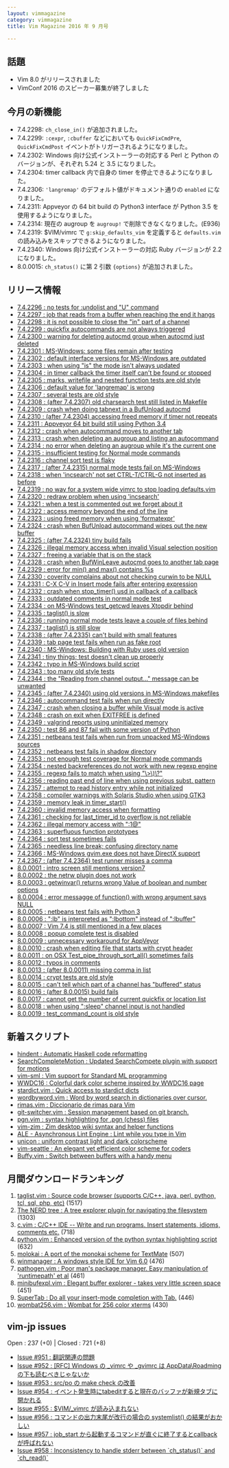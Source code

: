 ```yaml
---
layout: vimmagazine
category: vimmagazine
title: Vim Magazine 2016 年 9 月号

---
```


## 話題

*   Vim 8.0 がリリースされました
*   VimConf 2016 のスピーカー募集が終了しました

## 今月の新機能

*   7.4.2298: `ch_close_in()` が追加されました。
*   7.4.2299: `:cexpr`, `:cbuffer` などにおいても `QuickFixCmdPre`, `QuickFixCmdPost` イベントがトリガーされるようになりました。
*   7.4.2302: Windows 向け公式インストーラーの対応する Perl と Python のバージョンが、それぞれ 5.24 と 3.5 になりました。
*   7.4.2304: timer callback 内で自身の timer を停止できるようになりました。
*   7.4.2306: `'langremap'` のデフォルト値がドキュメント通りの `enabled` になりました。
*   7.4.2311: Appveyor の 64 bit build の Python3 interface が Python 3.5 を使用するようになりました。
*   7.4.2314: 現在の augroup を `augroup!` で削除できなくなりました。(E936)
*   7.4.2319: $VIM/vimrc で `g:skip_defaults_vim` を定義すると `defaults.vim` の読み込みをスキップできるようになりました。
*   7.4.2340: Windows 向け公式インストーラーの対応 Ruby バージョンが 2.2 になりました。
*   8.0.0015: `ch_status()` に第 2 引数 `{options}` が追加されました。

## リリース情報

- [7.4.2296 : no tests for :undolist and "U" command](https://github.com/vim/vim/commit/c628fdcd46e93c308f742efdf54248695960e290)
- [7.4.2297 : job that reads from a buffer when reaching the end it hangs](https://github.com/vim/vim/commit/d8b554904d18fe19bd9fa79dbda880845cb017d2)
- [7.4.2298 : it is not possible to close the "in" part of a channel](https://github.com/vim/vim/commit/0874a83e9be1b39fdb217f02b427bf1d6133a4d8)
- [7.4.2299 : quickfix autocommands are not always triggered](https://github.com/vim/vim/commit/04c4ce650f9e533cd35b2aa6803f4d354d3ec7aa)
- [7.4.2300 : warning for deleting autocmd group when autocmd just deleted](https://github.com/vim/vim/commit/5c80908ced601be6db7554a147cdb0f98ac8daa1)
- [7.4.2301 : MS-Windows: some files remain after testing](https://github.com/vim/vim/commit/641ad6c7ac7367f95fd927b8efa4bf74ddb9ccf3)
- [7.4.2302 : default interface versions for MS-Windows are outdated](https://github.com/vim/vim/commit/f1b512a0b62d0fa47ee9b2612556f375e1f22fc2)
- [7.4.2303 : when using "is" the mode isn't always updated](https://github.com/vim/vim/commit/779f2fc3a7468e273897d2fd0672315812a2e3da)
- [7.4.2304 : in timer callback the timer itself can't be found or stopped](https://github.com/vim/vim/commit/417ccd7138d4d230d328de8b0d3892dd82ff1bee)
- [7.4.2305 : marks, writefile and nested function tests are old style](https://github.com/vim/vim/commit/19a1669ffc796e30a83c5600f82f12ebf63a2261)
- [7.4.2306 : default value for 'langremap' is wrong](https://github.com/vim/vim/commit/da9ce2cde11ddd0e16cdfbab6d4ac4e8110218e1)
- [7.4.2307 : several tests are old style](https://github.com/vim/vim/commit/cd055da370114f66c960be9c8b1eb0f33a9e0a85)
- [7.4.2308 : (after 7.4.2307) old charsearch test still listed in Makefile](https://github.com/vim/vim/commit/44f660c42191062214552f2bdb2e9bcc4e23e6fc)
- [7.4.2309 : crash when doing tabnext in a BufUnload autocmd](https://github.com/vim/vim/commit/11fbc2866ccc11b4dd1726abdaf582a78ef3f743)
- [7.4.2310 : (after 7.4.2304) accessing freed memory if timer not repeats](https://github.com/vim/vim/commit/a5d4121eed942bbbc672a7b00bf20866c17dc858)
- [7.4.2311 : Appveyor 64 bit build still using Python 3.4](https://github.com/vim/vim/commit/dd905a2ae14bf2ee59a068f1c3acbca1ff0b7067)
- [7.4.2312 : crash when autocommand moves to another tab](https://github.com/vim/vim/commit/5a49789a9b1f6447aeafbbbdd5b235dd10c471d5)
- [7.4.2313 : crash when deleting an augroup and listing an autocommand](https://github.com/vim/vim/commit/b62cc36a600e2e1e5a1d1d484fef89898c847c4c)
- [7.4.2314 : no error when deleting an augroup while it's the current one](https://github.com/vim/vim/commit/de653f08805dde14424d417502a0480a6ad292f8)
- [7.4.2315 : insufficient testing for Normal mode commands](https://github.com/vim/vim/commit/87bc3f74598ae8c648957e5755000cc6cdbc89ce)
- [7.4.2316 : channel sort test is flaky](https://github.com/vim/vim/commit/f7f3e32fcc4984d87f26337316379c2e2d90f7f1)
- [7.4.2317 : (after 7.4.2315) normal mode tests fail on MS-Windows](https://github.com/vim/vim/commit/0913a1089a07ac7b17abc3a1343dfa7cd25613f4)
- [7.4.2318 : when 'incsearch' not set CTRL-T/CTRL-G not inserted as before](https://github.com/vim/vim/commit/349e7d94e6bbb253bb87adad9039f095128ab543)
- [7.4.2319 : no way for a system wide vimrc to stop loading defaults.vim](https://github.com/vim/vim/commit/b07a82b6d5f904ed3e623e775c3458adb1cc0a3e)
- [7.4.2320 : redraw problem when using 'incsearch'](https://github.com/vim/vim/commit/dda933d06c06c2792bd686d059f6ad19191ad30b)
- [7.4.2321 : when a test is commented out we forget about it](https://github.com/vim/vim/commit/dac1947bb366ef43cd6da95acc730554e76d8b84)
- [7.4.2322 : access memory beyond the end of the line](https://github.com/vim/vim/commit/bc54f3f3fed4dc3556df8c46cee6739d211b0eb2)
- [7.4.2323 : using freed memory when using 'formatexpr'](https://github.com/vim/vim/commit/d77f9d595eb5f301b39b4373f2900a13c0ca30e2)
- [7.4.2324 : crash when BufUnload autocommand wipes out the new buffer](https://github.com/vim/vim/commit/e0ab94e7123ca7855f45919114d948ef2bc1e8c3)
- [7.4.2325 : (after 7.4.2324) tiny build fails](https://github.com/vim/vim/commit/30180b8dad5c1478e7920e56a71352cb318fadb0)
- [7.4.2326 : illegal memory access when invalid Visual selection position](https://github.com/vim/vim/commit/d5824ce1b5491df7d2eb0b66189d366fa67b4585)
- [7.4.2327 : freeing a variable that is on the stack](https://github.com/vim/vim/commit/c8fe338d64cc6183c03d4c12b1e036a7745e2932)
- [7.4.2328 : crash when BufWinLeave autocmd goes to another tab page](https://github.com/vim/vim/commit/f9e687e0681a250e1549ab27b6c7ef2c500395e3)
- [7.4.2329 : error for min() and max() contains %s](https://github.com/vim/vim/commit/26b84339fd8766898bcf6a259cbc2e0c38689726)
- [7.4.2330 : coverity complains about not checking curwin to be NULL](https://github.com/vim/vim/commit/030cddc7ec0c3d2fe3969140cd1b92b2f18633c0)
- [7.4.2331 : C-X C-V in Insert mode fails after entering expression](https://github.com/vim/vim/commit/33a80eeb859a78ba93432da6fa585786cfd77249)
- [7.4.2332 : crash when stop&#x5f;timer() usd in callback of a callback](https://github.com/vim/vim/commit/75537a93e985ef32e6c267b06ce93629855dd983)
- [7.4.2333 : outdated comments in normal mode test](https://github.com/vim/vim/commit/31845093b7f1b33e0c7e9e592bef65528674a1f2)
- [7.4.2334 : on MS-Windows test&#x5f;getcwd leaves Xtopdir behind](https://github.com/vim/vim/commit/1b0c2fcf6e85c9b85c24757ba970061e1f3e4e80)
- [7.4.2335 : taglist() is slow](https://github.com/vim/vim/commit/72b4b870fcc445c14faf282e0595b5f9406b101d)
- [7.4.2336 : running normal mode tests leave a couple of files behind](https://github.com/vim/vim/commit/df0db16cf74281a83a9ea3388a2ef9aedccd013c)
- [7.4.2337 : taglist() is still slow](https://github.com/vim/vim/commit/77b642501ac4c84b4e6820d4e5636eb856faaea7)
- [7.4.2338 : (after 7.4.2335) can't build with small features](https://github.com/vim/vim/commit/7947312871e7d01cdba058199904c212ec32f1c0)
- [7.4.2339 : tab page test fails when run as fake root](https://github.com/vim/vim/commit/100f5c90f4d4fb40bc3aeabc35192db371f5988f)
- [7.4.2340 : MS-Windows: Building with Ruby uses old version](https://github.com/vim/vim/commit/6384c5db8dda70076c878d393ba19a1510695228)
- [7.4.2341 : tiny things; test doesn't clean up properly](https://github.com/vim/vim/commit/aeac9006d5d14910f214f09df52c026a5936e737)
- [7.4.2342 : typo in MS-Windows build script](https://github.com/vim/vim/commit/1b0c1d050e28f351650c0c84e234fd24f12e5e29)
- [7.4.2343 : too many old style tests  ](https://github.com/vim/vim/commit/53f1673cd909eb1c809c6a9086e3d104a0df9bed)
- [7.4.2344 : the "Reading from channel output..." message can be unwanted](https://github.com/vim/vim/commit/169ebb080454357279ad5ad21ac532deaec605e8)
- [7.4.2345 : (after 7.4.2340) using old versions in MS-Windows makefiles](https://github.com/vim/vim/commit/0eaadec6b275a8add49242e1940855fcd154ba64)
- [7.4.2346 : autocommand test fails when run directly](https://github.com/vim/vim/commit/f18c4dbbe545757ce93563b25380e6f010340b4e)
- [7.4.2347 : crash when closing a buffer while Visual mode is active](https://github.com/vim/vim/commit/c4a908e83690844b0d3a46124ba6af7d23485d69)
- [7.4.2348 : crash on exit when EXITFREE is defined](https://github.com/vim/vim/commit/9a27c7fde6d453d9892b6f6baa756bce4d6d419d)
- [7.4.2349 : valgrind reports using uninitialzed memory](https://github.com/vim/vim/commit/2321ca2a78286bc026fa7f407281ddbeb04114bb)
- [7.4.2350 : test 86 and 87 fail with some version of Python](https://github.com/vim/vim/commit/cf703fe9d66744ffd7d9c625ee1cbe048ee07740)
- [7.4.2351 : netbeans test fails when run from unpacked MS-Windows sources](https://github.com/vim/vim/commit/ff330ff2c4500dc5535631418d601194654e4536)
- [7.4.2352 : netbeans test fails in shadow directory](https://github.com/vim/vim/commit/922a443cfdb1a37ef8bdeadf84f8b821ec4b37bd)
- [7.4.2353 : not enough test coverage for Normal mode commands](https://github.com/vim/vim/commit/2931f2a5df0d962032d41060af84d9fd2cb35c9f)
- [7.4.2354 : nested backreferences do not work with new regexp engine](https://github.com/vim/vim/commit/d563883a1fb5ec6cf4a2758c5e36ac1ff4e9bb3d)
- [7.4.2355 : regexp fails to match when using "\\>\\)\\?"](https://github.com/vim/vim/commit/16b3578f355282846f2600ce77fb344950f0b9ce)
- [7.4.2356 : reading past end of line when using previous subst. pattern](https://github.com/vim/vim/commit/ea683da58cf9ecf3afab9d650d3d2da76e5298d3)
- [7.4.2357 : attempt to read history entry while not initialized](https://github.com/vim/vim/commit/46643713dc6bb04b4e84986b1763ef309e960161)
- [7.4.2358 : compiler warnings with Solaris Studio when using GTK3](https://github.com/vim/vim/commit/d47d83745ff450232328ca7a4b8b00b31bad22fc)
- [7.4.2359 : memory leak in timer&#x5f;start()](https://github.com/vim/vim/commit/26fe0d56912e42c2b16a61b2480e19ba569aee98)
- [7.4.2360 : invalid memory access when formatting](https://github.com/vim/vim/commit/80c3fd7c559c7d329d57afe10db9bfb0adf10e46)
- [7.4.2361 : checking for last&#x5f;timer&#x5f;id to overflow is not reliable](https://github.com/vim/vim/commit/ee39ef0b93d31763d05e54ba99801e3f1a254c0d)
- [7.4.2362 : illegal memory access with ":1@"](https://github.com/vim/vim/commit/4930a76a0357f76a829eafe4985d04cf3ce0e9e0)
- [7.4.2363 : superfluous function prototypes](https://github.com/vim/vim/commit/cbeab96f87b91ed4b096216c397552b7f6d270f9)
- [7.4.2364 : sort test sometimes fails](https://github.com/vim/vim/commit/e1c8c7a6742be6072290f9aa54ae358060d9c42f)
- [7.4.2365 : needless line break; confusing directory name](https://github.com/vim/vim/commit/1b010058235fb803c1d4f42a02d2883921be8ef4)
- [7.4.2366 : MS-Windows gvim.exe does not have DirectX support](https://github.com/vim/vim/commit/100f27721b2f901eae348ef3635897e8be5d0307)
- [7.4.2367 : (after 7.4.2364) test runner misses a comma](https://github.com/vim/vim/commit/edeb846c1f04a49466992077eaea3396838bf4fd)
- [8.0.0001 : intro screen still mentions version7](https://github.com/vim/vim/commit/6401024869dcd722ee1b98b4ba58e6caa215201b)
- [8.0.0002 : the netrw plugin does not work](https://github.com/vim/vim/commit/9e1e7afc1f29b67fe3721442b49af3b20644a3ee)
- [8.0.0003 : getwinvar() returns wrong Value of boolean and number options](https://github.com/vim/vim/commit/789a5c0e3d27f09456678f0cfb6c1bd2d8ab4a35)
- [8.0.0004 : error messagge of function() with wrong argument says NULL](https://github.com/vim/vim/commit/5582ef14384525e8cec86016876d97a6b32dd548)
- [8.0.0005 : netbeans test fails with Python 3](https://github.com/vim/vim/commit/3c4ebeba17399e4ef33d004c269e667f696f0eb6)
- [8.0.0006 : ":lb" is interpreted as ":lbottom" instead of ":lbuffer"](https://github.com/vim/vim/commit/ebdd90ac282909c0bfcd6e83e70505abbbd5a38d)
- [8.0.0007 : Vim 7.4 is still mentioned in a few places](https://github.com/vim/vim/commit/bbe917d9d465a66a29e38879c7f66df51b0b0dc3)
- [8.0.0008 : popup complete test is disabled](https://github.com/vim/vim/commit/9e02cfa226b2577ec867b544a1a450a428a19880)
- [8.0.0009 : unnecessary workaround for AppVeyor](https://github.com/vim/vim/commit/3f1c15b24a3939d193c80c509132db9ee4d8cceb)
- [8.0.0010 : crash when editing file that starts with crypt header](https://github.com/vim/vim/commit/680e015bfe19be6772d3bd754486fbd45c1a9d3b)
- [8.0.0011 : on OSX Test&#x5f;pipe&#x5f;through&#x5f;sort&#x5f;all() sometimes fails](https://github.com/vim/vim/commit/947000d6e481042d3869bd65b149d72511c31ab2)
- [8.0.0012 : typos in comments](https://github.com/vim/vim/commit/9af418427652562384744648d7d173a4bfebba95)
- [8.0.0013 : (after 8.0.0011) missing comma in list](https://github.com/vim/vim/commit/c79d6aa01d86cd98cffddc80825c1c600e833bbf)
- [8.0.0014 : crypt tests are old style](https://github.com/vim/vim/commit/1eceadaf481e34ed8155011534159775697ce884)
- [8.0.0015 : can't tell which part of a channel has "buffered" status](https://github.com/vim/vim/commit/7ef3810d28b7ab2edbfcafab3fe8ad8bc2c2f138)
- [8.0.0016 : (after 8.0.0015) build fails](https://github.com/vim/vim/commit/0e77b7691ee7c477facb4c9d9162c8603ada2d84)
- [8.0.0017 : cannot get the number of current quickfix or location list](https://github.com/vim/vim/commit/890680ca6364386fabb271c85e0755bcaa6a33c1)
- [8.0.0018 : when using ":sleep" channel input is not handled](https://github.com/vim/vim/commit/b9c31e71f5a4653a27e81c21226039bfa35b9131)
- [8.0.0019 : test&#x5f;command&#x5f;count is old style](https://github.com/vim/vim/commit/b3435b0a3a0967115658d0a8c0224a28969cfa02)

## 新着スクリプト

- [hindent : Automatic Haskell code reformatting](http://www.vim.org/scripts/script.php?script_id=5437)
- [SearchCompleteMotion : Updated SearchCompete plugin with support for motions](http://www.vim.org/scripts/script.php?script_id=5438)
- [vim-sml : Vim support for Standard ML programming](http://www.vim.org/scripts/script.php?script_id=5439)
- [WWDC16 : Colorful dark color scheme inspired by WWDC16 page](http://www.vim.org/scripts/script.php?script_id=5440)
- [stardict.vim : Quick access to stardict dicts](http://www.vim.org/scripts/script.php?script_id=5441)
- [wordbyword.vim : Word by word search in dictionaries over cursor.](http://www.vim.org/scripts/script.php?script_id=5442)
- [rimas.vim : Diccionario de rimas para Vim ](http://www.vim.org/scripts/script.php?script_id=5443)
- [git-switcher.vim : Session management based on git branch.](http://www.vim.org/scripts/script.php?script_id=5446)
- [pgn.vim : syntax highlighting for .pgn (chess) files ](http://www.vim.org/scripts/script.php?script_id=5447)
- [vim-zim : Zim desktop wiki syntax and helper functions](http://www.vim.org/scripts/script.php?script_id=5448)
- [ALE - Asynchronous Lint Engine : Lint while you type in Vim](http://www.vim.org/scripts/script.php?script_id=5449)
- [unicon : uniform contrast light and dark colorscheme](http://www.vim.org/scripts/script.php?script_id=5450)
- [vim-seattle : An elegant yet efficient color scheme for coders](http://www.vim.org/scripts/script.php?script_id=5451)
- [Buffy.vim : Switch between buffers with a handy menu](http://www.vim.org/scripts/script.php?script_id=5452)

## 月間ダウンロードランキング

1. [taglist.vim : Source code browser (supports C/C++, java, perl, python, tcl, sql, php, etc)](http://www.vim.org/scripts/script.php?script_id=273) (1517)
2. [The NERD tree : A tree explorer plugin for navigating the filesystem](http://www.vim.org/scripts/script.php?script_id=1658) (1303)
3. [c.vim : C/C++ IDE -- Write and run programs. Insert statements, idioms, comments etc.](http://www.vim.org/scripts/script.php?script_id=213) (718)
4. [python.vim : Enhanced version of the python syntax highlighting script](http://www.vim.org/scripts/script.php?script_id=790) (632)
5. [molokai : A port of the monokai scheme for TextMate](http://www.vim.org/scripts/script.php?script_id=2340) (507)
6. [winmanager : A windows style IDE for Vim 6.0](http://www.vim.org/scripts/script.php?script_id=95) (476)
7. [pathogen.vim : Poor man's package manager. Easy manipulation of 'runtimepath' et al](http://www.vim.org/scripts/script.php?script_id=2332) (461)
8. [minibufexpl.vim : Elegant buffer explorer - takes very little screen space](http://www.vim.org/scripts/script.php?script_id=159) (451)
9. [SuperTab : Do all your insert-mode completion with Tab.](http://www.vim.org/scripts/script.php?script_id=1643) (446)
10. [wombat256.vim : Wombat for 256 color xterms](http://www.vim.org/scripts/script.php?script_id=2465) (430)

## vim-jp issues

Open : 237 (+0) | Closed : 721 (+8)

- [Issue #951 : 翻訳関連の問題](https://github.com/vim-jp/issues/issues/951)
- [Issue #952 : \[RFC\] Windows の &#x5f;vimrc や &#x5f;gvimrc は AppData\\Roadming の下も読むべきじゃないか](https://github.com/vim-jp/issues/issues/952)
- [Issue #953 : src/po の make check の改善](https://github.com/vim-jp/issues/issues/953)
- [Issue #954 : イベント発生時にtabeditすると現在のバッファが新規タブに開かれる](https://github.com/vim-jp/issues/issues/954)
- [Issue #955 : $VIM/&#x5f;vimrc が読み込まれない](https://github.com/vim-jp/issues/issues/955)
- [Issue #956 : コマンドの出力末尾が改行の場合の systemlist() の結果がおかしい](https://github.com/vim-jp/issues/issues/956)
- [Issue #957 : job&#x5f;start から起動するコマンドが直ぐに終了するとcallbackが呼ばれない](https://github.com/vim-jp/issues/issues/957)
- [Issue #958 : Inconsistency to handle stderr between &#x60;ch&#x5f;status()&#x60; and &#x60;ch&#x5f;read()&#x60;](https://github.com/vim-jp/issues/issues/958)

